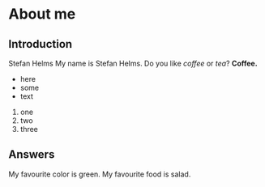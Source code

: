 # About me

## Introduction

Stefan Helms
My name is Stefan Helms.
Do you like *coffee* or *tea*? 
**Coffee.**

* here
* some
* text

1. one
2. two
3. three

## Answers

My favourite color is green.
My favourite food is salad.

